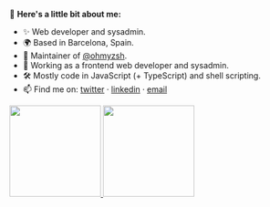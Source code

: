 👋 **Here's a little bit about me:**

- ✨ Web developer and sysadmin.
- 🌍 Based in Barcelona, Spain.
- 🌺 Maintainer of [@ohmyzsh](https://github.com/ohmyzsh/ohmyzsh/).
- 💼 Working as a frontend web developer and sysadmin.
- 🛠 Mostly code in JavaScript (+ TypeScript) and shell scripting.
- 📫 Find me on: [twitter](https://twitter.com/MarcCornella) · [linkedin](https://www.linkedin.com/in/mcornella/) · [email](mailto:hello@mcornella.com)


<a href="https://github.com/mcornella">
  <img height="160em" src="https://github-readme-stats.vercel.app/api?username=mcornella&show_icons=true&include_all_commits=true&custom_title=GitHub+Stats&theme=vue">
  <img height="160em" src="https://github-readme-stats.vercel.app/api/top-langs/?username=mcornella&layout=compact&theme=vue">
</a>

